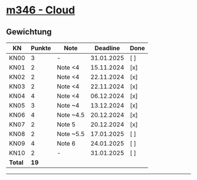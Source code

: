 # [m346 - Cloud](https://gitlab.com/ch-tbz-it/Stud/m346/m346/-/tree/main/Kompetenznachweise?ref_type=heads) #

## Gewichtung #

| KN | Punkte | Note | Deadline | Done |
|----|--------|------|----------|------|
| KN00 | 3 | - | 31.01.2025 | [ ] |
| KN01 | 2 | Note <4 | 15.11.2024 | [x] |
| KN02 | 2 | Note <4 | 22.11.2024 | [x] |
| KN03 | 2 | Note <4 | 22.11.2024 | [x] |
| KN04 | 4 | Note <4 | 06.12.2024 | [x] |
| KN05 | 3 | Note ~4 | 13.12.2024 | [x] |
| KN06 | 4 | Note ~4.5 | 20.12.2024 | [x] |
| KN07 | 2 | Note 5 | 20.12.2024 | [x] |
| KN08 | 2 | Note ~5.5 | 17.01.2025 | [ ] |
| KN09 | 4 | Note 6 | 24.01.2025 | [ ] |
| KN10 | 2 | - | 31.01.2025 | [ ] |
| **Total** | **19** ||||

---
